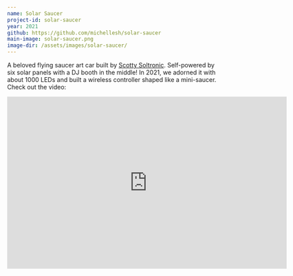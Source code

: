 ```yaml
---
name: Solar Saucer
project-id: solar-saucer
year: 2021
github: https://github.com/michellesh/solar-saucer
main-image: solar-saucer.png
image-dir: /assets/images/solar-saucer/
---
```


A beloved flying saucer art car built by [Scotty Soltronic](https://www.scottysoltronic.com/). Self-powered by six solar panels with a DJ booth in the middle! In 2021, we adorned it with about 1000 LEDs and built a wireless controller shaped like a mini-saucer. Check out the video:

<div class="fit-image">
  <iframe width="650" height="400" src="https://www.youtube.com/embed/23EUqIg3NXg" title="Solar saucer lights" frameborder="0" allow="accelerometer; autoplay; clipboard-write; encrypted-media; gyroscope; picture-in-picture" allowfullscreen></iframe>
</div>
